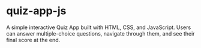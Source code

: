 # quiz-app-js
A simple interactive Quiz App built with HTML, CSS, and JavaScript. Users can answer multiple-choice questions, navigate through them, and see their final score at the end.
